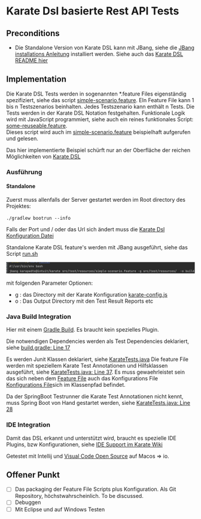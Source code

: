 # Karate Dsl basierte Rest API Tests

## Preconditions

- Die Standalone Version von Karate DSL kann mit JBang, siehe die
  [JBang installations Anleitung](https://github.com/jbangdev/jbang#installation)
  installiert werden. Siehe auch das
  [Karate DSL README hier](../jbang/README.md)

## Implementation

Die Karate DSL Tests werden in sogenannten *.feature Files eigenständig
spezifiziert, siehe das script
[simple-scenario.feature](src/test/resources/simple-scenario.feature).
EIn Feature File kann 1 bis n Testszenarios beinhalten. Jedes
Testszenario kann enthält n Tests. Die Tests werden in der Karate DSL
Notation festgehalten. Funktionale Logik wird mit JavaScript
programmiert, siehe auch ein reines funktionales Script:
[some-reuseable.feature](src/test/resources/some-reuseable.feature).  
Dieses script wird auch im
[simple-scenario.feature](src/test/resources/simple-scenario.feature)
beispielhaft aufgerufen und gelesen.

Das hier implementierte Beispiel schürft nur an der Oberfläche der
reichen Möglichkeiten von [Karate DSL](https://github.com/intuit/karate)

### Ausführung

#### Standalone

Zuerst muss allenfalls der Server gestartet werden im Root directory des
Projektes:

`./gradlew bootrun --info`

Falls der Port und / oder das Url sich ändert muss die
[Karate Dsl Konfiguration Datei](src/test/resources/karate-config.js)

Standalone Karate DSL feature's werden mit JBang ausgeführt, siehe das
Script [run.sh](run.sh)

![run.png](../karate/screenshots/run.png)

mit folgenden Parameter Optionen:

- g : das Directory mit der Karate Konfiguration
  [karate-config.js](src/test/resources/karate-config.js)
- o : Das Output
  Directory mit den Test Result Reports etc

### Java Build Integration

Hier mit einem [Gradle Build](build.gradle). Es braucht kein spezielles
Plugin.

Die notwendigen Dependencies werden als Test Dependencies deklariert,
siehe [build.gradle: Line 17](build.gradle#L17)

Es werden Junit Klassen deklariert, siehe
[KarateTests.java](src/test/java/KarateTests.java) Die feature File
werden mit speziellem Karate Test Annotationen und Hilfsklassen
ausgeführt, siehe
[KarateTests.java: Line 37](src/test/java/KarateTests.java#L37). Es muss
gewaehrleistet sein das sich neben dem
[Feature File](src/test/resources/simple-scenario.feature) auch das
Konfigurations File
[Konfigurations File](src/test/resources/karate-config.js)sich im
Klassenpfad befindet.

Da der SpringBoot Testrunner die Karate Test Annotationen nicht kennt,
muss Spring Boot von Hand gestartet werden, siehe
[KarateTests.java: Line 28](src/test/java/KarateTests.java#L28)


### IDE Integration

Damit das DSL erkannt und unterstützt wird, braucht es spezielle IDE
Plugins, bzw Konfigurationen, siehe [IDE Support
im Karate Wiki](https://github.com/intuit/karate/wiki/IDE-Support)

Getestet mit Intellij und
[Visual Code Open Source](https://github.com/microsoft/vscode) auf Macos
=> io.

## Offener Punkt

- [ ] Das packaging der Feature File Scripts plus Konfiguration. Als Git
      Repository, höchstwahrscheinlich. To be discussed.
- [ ] Debuggen
- [ ] Mit Eclipse und auf Windows Testen
